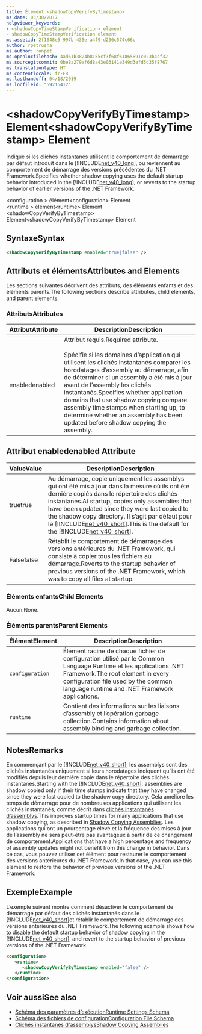 ```yaml
---
title: Élément <shadowCopyVerifyByTimestamp>
ms.date: 03/30/2017
helpviewer_keywords:
- <shadowCopyTimeStampVerification> element
- shadowCopyTimeStampVerification element
ms.assetid: 2f1648e5-997b-435e-a4f9-d236c574c66c
author: rpetrusha
ms.author: ronpet
ms.openlocfilehash: 4ad61b3824b8155cf3f68f61865891c023b4cf32
ms.sourcegitcommit: 0be8a279af6d8a43e03141e349d3efd5d35f8767
ms.translationtype: HT
ms.contentlocale: fr-FR
ms.lasthandoff: 04/18/2019
ms.locfileid: "59216412"
---
```

# <a name="shadowcopyverifybytimestamp-element"></a><span data-ttu-id="e1b84-102">\<shadowCopyVerifyByTimestamp> Element</span><span class="sxs-lookup"><span data-stu-id="e1b84-102">\<shadowCopyVerifyByTimestamp> Element</span></span>
<span data-ttu-id="e1b84-103">Indique si les clichés instantanés utilisent le comportement de démarrage par défaut introduit dans le [!INCLUDE[net_v40_long](../../../../../includes/net-v40-long-md.md)], ou reviennent au comportement de démarrage des versions précédentes du .NET Framework.</span><span class="sxs-lookup"><span data-stu-id="e1b84-103">Specifies whether shadow copying uses the default startup behavior introduced in the [!INCLUDE[net_v40_long](../../../../../includes/net-v40-long-md.md)], or reverts to the startup behavior of earlier versions of the .NET Framework.</span></span>  
  
 <span data-ttu-id="e1b84-104">\<configuration > élément</span><span class="sxs-lookup"><span data-stu-id="e1b84-104">\<configuration> Element</span></span>  
<span data-ttu-id="e1b84-105">\<runtime > élément</span><span class="sxs-lookup"><span data-stu-id="e1b84-105">\<runtime> Element</span></span>  
<span data-ttu-id="e1b84-106">\<shadowCopyVerifyByTimestamp> Element</span><span class="sxs-lookup"><span data-stu-id="e1b84-106">\<shadowCopyVerifyByTimestamp> Element</span></span>  
  
## <a name="syntax"></a><span data-ttu-id="e1b84-107">Syntaxe</span><span class="sxs-lookup"><span data-stu-id="e1b84-107">Syntax</span></span>  
  
```xml  
<shadowCopyVerifyByTimestamp enabled="true|false" />  
```  
  
## <a name="attributes-and-elements"></a><span data-ttu-id="e1b84-108">Attributs et éléments</span><span class="sxs-lookup"><span data-stu-id="e1b84-108">Attributes and Elements</span></span>  
 <span data-ttu-id="e1b84-109">Les sections suivantes décrivent des attributs, des éléments enfants et des éléments parents.</span><span class="sxs-lookup"><span data-stu-id="e1b84-109">The following sections describe attributes, child elements, and parent elements.</span></span>  
  
### <a name="attributes"></a><span data-ttu-id="e1b84-110">Attributs</span><span class="sxs-lookup"><span data-stu-id="e1b84-110">Attributes</span></span>  
  
|<span data-ttu-id="e1b84-111">Attribut</span><span class="sxs-lookup"><span data-stu-id="e1b84-111">Attribute</span></span>|<span data-ttu-id="e1b84-112">Description</span><span class="sxs-lookup"><span data-stu-id="e1b84-112">Description</span></span>|  
|---------------|-----------------|  
|<span data-ttu-id="e1b84-113">enabled</span><span class="sxs-lookup"><span data-stu-id="e1b84-113">enabled</span></span>|<span data-ttu-id="e1b84-114">Attribut requis.</span><span class="sxs-lookup"><span data-stu-id="e1b84-114">Required attribute.</span></span><br /><br /> <span data-ttu-id="e1b84-115">Spécifie si les domaines d’application qui utilisent les clichés instantanés comparer les horodatages d’assembly au démarrage, afin de déterminer si un assembly a été mis à jour avant de l’assembly les clichés instantanés.</span><span class="sxs-lookup"><span data-stu-id="e1b84-115">Specifies whether application domains that use shadow copying compare assembly time stamps when starting up, to determine whether an assembly has been updated before shadow copying the assembly.</span></span>|  
  
## <a name="enabled-attribute"></a><span data-ttu-id="e1b84-116">Attribut enabled</span><span class="sxs-lookup"><span data-stu-id="e1b84-116">enabled Attribute</span></span>  
  
|<span data-ttu-id="e1b84-117">Value</span><span class="sxs-lookup"><span data-stu-id="e1b84-117">Value</span></span>|<span data-ttu-id="e1b84-118">Description</span><span class="sxs-lookup"><span data-stu-id="e1b84-118">Description</span></span>|  
|-----------|-----------------|  
|<span data-ttu-id="e1b84-119">true</span><span class="sxs-lookup"><span data-stu-id="e1b84-119">true</span></span>|<span data-ttu-id="e1b84-120">Au démarrage, copie uniquement les assemblys qui ont été mis à jour dans la mesure où ils ont été dernière copiés dans le répertoire des clichés instantanés.</span><span class="sxs-lookup"><span data-stu-id="e1b84-120">At startup, copies only assemblies that have been updated since they were last copied to the shadow copy directory.</span></span> <span data-ttu-id="e1b84-121">Il s’agit par défaut pour le [!INCLUDE[net_v40_short](../../../../../includes/net-v40-short-md.md)].</span><span class="sxs-lookup"><span data-stu-id="e1b84-121">This is the default for the [!INCLUDE[net_v40_short](../../../../../includes/net-v40-short-md.md)].</span></span>|  
|<span data-ttu-id="e1b84-122">False</span><span class="sxs-lookup"><span data-stu-id="e1b84-122">false</span></span>|<span data-ttu-id="e1b84-123">Rétablit le comportement de démarrage des versions antérieures du .NET Framework, qui consiste à copier tous les fichiers au démarrage.</span><span class="sxs-lookup"><span data-stu-id="e1b84-123">Reverts to the startup behavior of previous versions of the .NET Framework, which was to copy all files at startup.</span></span>|  
  
### <a name="child-elements"></a><span data-ttu-id="e1b84-124">Éléments enfants</span><span class="sxs-lookup"><span data-stu-id="e1b84-124">Child Elements</span></span>  
 <span data-ttu-id="e1b84-125">Aucun.</span><span class="sxs-lookup"><span data-stu-id="e1b84-125">None.</span></span>  
  
### <a name="parent-elements"></a><span data-ttu-id="e1b84-126">Éléments parents</span><span class="sxs-lookup"><span data-stu-id="e1b84-126">Parent Elements</span></span>  
  
|<span data-ttu-id="e1b84-127">Élément</span><span class="sxs-lookup"><span data-stu-id="e1b84-127">Element</span></span>|<span data-ttu-id="e1b84-128">Description</span><span class="sxs-lookup"><span data-stu-id="e1b84-128">Description</span></span>|  
|-------------|-----------------|  
|`configuration`|<span data-ttu-id="e1b84-129">Élément racine de chaque fichier de configuration utilisé par le Common Language Runtime et les applications .NET Framework.</span><span class="sxs-lookup"><span data-stu-id="e1b84-129">The root element in every configuration file used by the common language runtime and .NET Framework applications.</span></span>|  
|`runtime`|<span data-ttu-id="e1b84-130">Contient des informations sur les liaisons d’assembly et l’opération garbage collection.</span><span class="sxs-lookup"><span data-stu-id="e1b84-130">Contains information about assembly binding and garbage collection.</span></span>|  
  
## <a name="remarks"></a><span data-ttu-id="e1b84-131">Notes</span><span class="sxs-lookup"><span data-stu-id="e1b84-131">Remarks</span></span>  
 <span data-ttu-id="e1b84-132">En commençant par le [!INCLUDE[net_v40_short](../../../../../includes/net-v40-short-md.md)], les assemblys sont des clichés instantanés uniquement si leurs horodatages indiquent qu’ils ont été modifiés depuis leur dernière copie dans le répertoire des clichés instantanés.</span><span class="sxs-lookup"><span data-stu-id="e1b84-132">Starting with the [!INCLUDE[net_v40_short](../../../../../includes/net-v40-short-md.md)], assemblies are shadow copied only if their time stamps indicate that they have changed since they were last copied to the shadow copy directory.</span></span> <span data-ttu-id="e1b84-133">Cela améliore les temps de démarrage pour de nombreuses applications qui utilisent les clichés instantanés, comme décrit dans [clichés instantanés d’assemblys](../../../../../docs/framework/app-domains/shadow-copy-assemblies.md).</span><span class="sxs-lookup"><span data-stu-id="e1b84-133">This improves startup times for many applications that use shadow copying, as described in [Shadow Copying Assemblies](../../../../../docs/framework/app-domains/shadow-copy-assemblies.md).</span></span> <span data-ttu-id="e1b84-134">Les applications qui ont un pourcentage élevé et la fréquence des mises à jour de l’assembly ne sera peut-être pas avantageux à partir de ce changement de comportement.</span><span class="sxs-lookup"><span data-stu-id="e1b84-134">Applications that have a high percentage and frequency of assembly updates might not benefit from this change in behavior.</span></span> <span data-ttu-id="e1b84-135">Dans ce cas, vous pouvez utiliser cet élément pour restaurer le comportement des versions antérieures du .NET Framework.</span><span class="sxs-lookup"><span data-stu-id="e1b84-135">In that case, you can use this element to restore the behavior of previous versions of the .NET Framework.</span></span>  
  
## <a name="example"></a><span data-ttu-id="e1b84-136">Exemple</span><span class="sxs-lookup"><span data-stu-id="e1b84-136">Example</span></span>  
 <span data-ttu-id="e1b84-137">L’exemple suivant montre comment désactiver le comportement de démarrage par défaut des clichés instantanés dans le [!INCLUDE[net_v40_short](../../../../../includes/net-v40-short-md.md)]et rétablir le comportement de démarrage des versions antérieures du .NET Framework.</span><span class="sxs-lookup"><span data-stu-id="e1b84-137">The following example shows how to disable the default startup behavior of shadow copying in the [!INCLUDE[net_v40_short](../../../../../includes/net-v40-short-md.md)], and revert to the startup behavior of previous versions of the .NET Framework.</span></span>  
  
```xml  
<configuration>  
   <runtime>  
      <shadowCopyVerifyByTimestamp enabled="false" />  
   </runtime>  
</configuration>  
```  
  
## <a name="see-also"></a><span data-ttu-id="e1b84-138">Voir aussi</span><span class="sxs-lookup"><span data-stu-id="e1b84-138">See also</span></span>

- [<span data-ttu-id="e1b84-139">Schéma des paramètres d’exécution</span><span class="sxs-lookup"><span data-stu-id="e1b84-139">Runtime Settings Schema</span></span>](../../../../../docs/framework/configure-apps/file-schema/runtime/index.md)
- [<span data-ttu-id="e1b84-140">Schéma des fichiers de configuration</span><span class="sxs-lookup"><span data-stu-id="e1b84-140">Configuration File Schema</span></span>](../../../../../docs/framework/configure-apps/file-schema/index.md)
- [<span data-ttu-id="e1b84-141">Clichés instantanés d'assemblys</span><span class="sxs-lookup"><span data-stu-id="e1b84-141">Shadow Copying Assemblies</span></span>](../../../../../docs/framework/app-domains/shadow-copy-assemblies.md)
